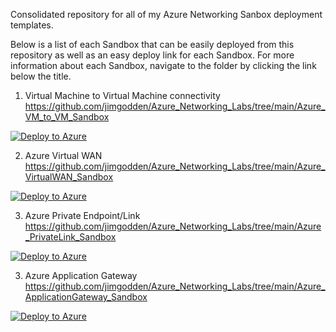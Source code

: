 Consolidated repository for all of my Azure Networking Sanbox deployment templates.

Below is a list of each Sandbox that can be easily deployed from this repository as well as an easy deploy link for each Sandbox.  For more information about each Sandbox, navigate to the folder by clicking the link below the title.

1. Virtual Machine to Virtual Machine connectivity
https://github.com/jimgodden/Azure_Networking_Labs/tree/main/Azure_VM_to_VM_Sandbox

[![Deploy to Azure](https://aka.ms/deploytoazurebutton)](https://portal.azure.com/#create/Microsoft.Template/uri/https%3A%2F%2Fraw.githubusercontent.com%2Fjimgodden%2FAzure_Networking_Labs%2Fmain%2FAzure_VM_to_VM_Sandbox%2Fsrc%2Fmain.json)


2. Azure Virtual WAN
https://github.com/jimgodden/Azure_Networking_Labs/tree/main/Azure_VirtualWAN_Sandbox

[![Deploy to Azure](https://aka.ms/deploytoazurebutton)](https://portal.azure.com/#create/Microsoft.Template/uri/https%3A%2F%2Fraw.githubusercontent.com%2Fjimgodden%2FAzure_Networking_Labs%2Fmain%2FAzure_VirtualWAN_Sandbox%2Fsrc%2Fmain.json)


3. Azure Private Endpoint/Link
https://github.com/jimgodden/Azure_Networking_Labs/tree/main/Azure_PrivateLink_Sandbox

[![Deploy to Azure](https://aka.ms/deploytoazurebutton)](https://portal.azure.com/#create/Microsoft.Template/uri/https%3A%2F%2Fraw.githubusercontent.com%2Fjimgodden%2FAzure_Networking_Labs%2Fmain%2FAzure_PrivateLink_Sandbox%2Fsrc%2Fmain.json)


3. Azure Application Gateway
https://github.com/jimgodden/Azure_Networking_Labs/tree/main/Azure_ApplicationGateway_Sandbox

[![Deploy to Azure](https://aka.ms/deploytoazurebutton)](https://portal.azure.com/#create/Microsoft.Template/uri/https%3A%2F%2Fraw.githubusercontent.com%2Fjimgodden%2FAzure_Networking_Labs%2Fmain%2FAzure_ApplicationGateway_Sandbox%2Fsrc%2Fmain.json)

